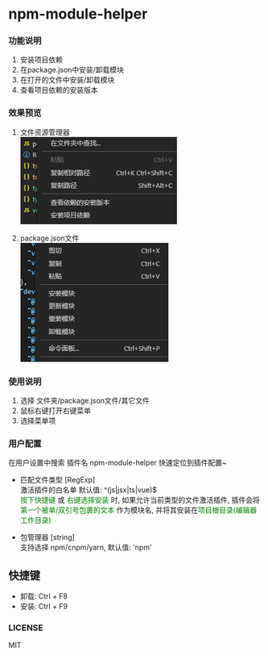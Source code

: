 # npm-module-helper

### 功能说明
1. 安装项目依赖
2. 在package.json中安装/卸载模块
3. 在打开的文件中安装/卸载模块
4. 查看项目依赖的安装版本

### 效果预览

1. 文件资源管理器  
![查看项目依赖的安装版本](./preview.png)  

2. package.json文件  
![安装卸载模块](./preview2.png)

### 使用说明
1. 选择 文件夹/package.json文件/其它文件
2. 鼠标右键打开右键菜单
3. 选择菜单项


### 用户配置
在用户设置中搜索 插件名 npm-module-helper 快速定位到插件配置~  

- 匹配文件类型 [RegExp]  
激活插件的白名单 默认值: ^(js|jsx|ts|vue)$  
<font color="green">按下快捷键</font> 或 <font color="green">右键选择安装</font> 时, 如果允许当前类型的文件激活插件, 插件会将 <font color="green">第一个被单/双引号包裹的文本</font> 作为模块名, 并将其安装在<font color="green">项目根目录(编辑器工作目录)</font>  

- 包管理器 [string]  
支持选择 npm/cnpm/yarn, 默认值: 'npm'  

## 快捷键  
- 卸载: Ctrl + F8  
- 安装: Ctrl + F9  

### LICENSE
MIT
